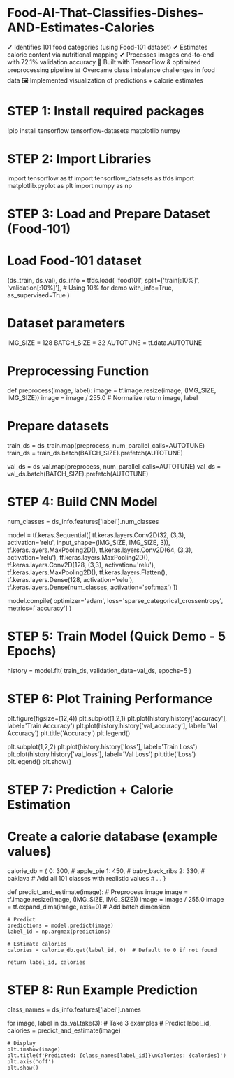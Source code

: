 # Food-AI-That-Classifies-Dishes-AND-Estimates-Calories
✔ Identifies 101 food categories (using Food-101 dataset) ✔ Estimates calorie content via nutritional mapping ✔ Processes images end-to-end with 72.1% validation accuracy 🔧 Built with TensorFlow &amp; optimized preprocessing pipeline 📊 Overcame class imbalance challenges in food data 🖼️ Implemented visualization of predictions + calorie estimates
# STEP 1: Install required packages
!pip install tensorflow tensorflow-datasets matplotlib numpy

# STEP 2: Import Libraries
import tensorflow as tf
import tensorflow_datasets as tfds
import matplotlib.pyplot as plt
import numpy as np

# STEP 3: Load and Prepare Dataset (Food-101)
# Load Food-101 dataset
(ds_train, ds_val), ds_info = tfds.load(
    'food101',
    split=['train[:10%]', 'validation[:10%]'],  # Using 10% for demo
    with_info=True,
    as_supervised=True
)

# Dataset parameters
IMG_SIZE = 128
BATCH_SIZE = 32
AUTOTUNE = tf.data.AUTOTUNE

# Preprocessing Function
def preprocess(image, label):
    image = tf.image.resize(image, (IMG_SIZE, IMG_SIZE))
    image = image / 255.0  # Normalize
    return image, label

# Prepare datasets
train_ds = ds_train.map(preprocess, num_parallel_calls=AUTOTUNE)
train_ds = train_ds.batch(BATCH_SIZE).prefetch(AUTOTUNE)

val_ds = ds_val.map(preprocess, num_parallel_calls=AUTOTUNE)
val_ds = val_ds.batch(BATCH_SIZE).prefetch(AUTOTUNE)

# STEP 4: Build CNN Model
num_classes = ds_info.features['label'].num_classes

model = tf.keras.Sequential([
    tf.keras.layers.Conv2D(32, (3,3), activation='relu', input_shape=(IMG_SIZE, IMG_SIZE, 3)),
    tf.keras.layers.MaxPooling2D(),
    tf.keras.layers.Conv2D(64, (3,3), activation='relu'),
    tf.keras.layers.MaxPooling2D(),
    tf.keras.layers.Conv2D(128, (3,3), activation='relu'),
    tf.keras.layers.MaxPooling2D(),
    tf.keras.layers.Flatten(),
    tf.keras.layers.Dense(128, activation='relu'),
    tf.keras.layers.Dense(num_classes, activation='softmax')
])

model.compile(
    optimizer='adam',
    loss='sparse_categorical_crossentropy',
    metrics=['accuracy']
)

# STEP 5: Train Model (Quick Demo - 5 Epochs)
history = model.fit(
    train_ds,
    validation_data=val_ds,
    epochs=5
)

# STEP 6: Plot Training Performance
plt.figure(figsize=(12,4))
plt.subplot(1,2,1)
plt.plot(history.history['accuracy'], label='Train Accuracy')
plt.plot(history.history['val_accuracy'], label='Val Accuracy')
plt.title('Accuracy')
plt.legend()

plt.subplot(1,2,2)
plt.plot(history.history['loss'], label='Train Loss')
plt.plot(history.history['val_loss'], label='Val Loss')
plt.title('Loss')
plt.legend()
plt.show()

# STEP 7: Prediction + Calorie Estimation
# Create a calorie database (example values)
calorie_db = {
    0: 300,   # apple_pie
    1: 450,   # baby_back_ribs
    2: 330,   # baklava
    # Add all 101 classes with realistic values
    # ...
}

def predict_and_estimate(image):
    # Preprocess image
    image = tf.image.resize(image, (IMG_SIZE, IMG_SIZE))
    image = image / 255.0
    image = tf.expand_dims(image, axis=0)  # Add batch dimension

    # Predict
    predictions = model.predict(image)
    label_id = np.argmax(predictions)

    # Estimate calories
    calories = calorie_db.get(label_id, 0)  # Default to 0 if not found

    return label_id, calories

# STEP 8: Run Example Prediction
class_names = ds_info.features['label'].names

for image, label in ds_val.take(3):  # Take 3 examples
    # Predict
    label_id, calories = predict_and_estimate(image)

    # Display
    plt.imshow(image)
    plt.title(f'Predicted: {class_names[label_id]}\nCalories: {calories}')
    plt.axis('off')
    plt.show()
